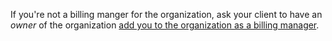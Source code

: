If you're not a billing manger for the organization, ask your client to have an *owner* of the organization [add you to the organization as a billing manager](/articles/adding-a-billing-manager-to-your-organization).
